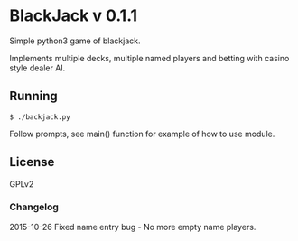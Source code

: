# BlackJack v 0.1.1

Simple python3 game of blackjack.

Implements multiple decks, multiple named players and betting with casino style dealer AI.

## Running

```
$ ./backjack.py
```

Follow prompts, see main() function for example of how to use module.

## License
GPLv2

### Changelog
2015-10-26 Fixed name entry bug - No more empty name players.